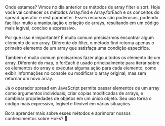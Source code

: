Onde estamos?
Vimos no dia anterior os métodos de array filter e sort. Hoje você vai conhecer os métodos Array.find e Array.forEach e os conceitos do spread operator e rest parameter. Esses recursos são poderosos, podendo facilitar muito a manipulação e criação de arrays, resultando em um código mais legível, conciso e expressivo.

Por que isso é importante?
É muito comum precisarmos encontrar algum elemento de um array. Diferente do filter, o método find retorna apenas o primeiro elemento de um array que satisfaça uma condição específica.

Também é muito comum precisarmos fazer algo a todos os elemento de um array. Diferente do map, o forEach é usado principalmente para iterar sobre os elementos do array e executar alguma ação para cada elemento, como exibir informações no console ou modificar o array original, mas sem retornar um novo array.

Já o operador spread em JavaScript permite passar elementos de um array como argumentos individuais, criar cópias modificadas de arrays, e combinar propriedades de objetos em um único objeto. Seu uso torna o código mais expressivo, legível e flexível em várias situações.

Bora aprender mais sobre esses métodos e aprimorar nossos conhecimentos sobre HoFs? 👊